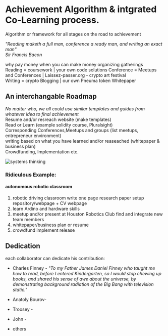 # Achievement Algorithm &  intgrated Co-Learning process.
Algorithm or framework for all stages on the road to achievement  
  
_"Reading maketh a full man, conference a ready man, and writing an exact man"_  
_Sir Francis Bacon_  
  
  why pay money when you can make money organizing gatherings  
Reading = coursework  | your own code solutions
Conference = Meetups and Conferences | Laissez-passer.org - crypto art festival  
Writing = crypto Blogging | our own Pneuma token Whitepaper  
  
## An interchangable Roadmap
_No matter who, we all could use similar templates and guides from whatever idea to final achievement_  
Resume and/or resreach website (make templates)  
Read or Learn (example solidity course, Pluralsight)  
Corresponding Conferences,Meetups and groups (list meetups, entrepreneur environment)  
writing based on what you have learned and/or reaseached (whitepaper & business plan)  
Crowdfunding, Implementation etc.  
  
  
<img src="https://github.com/charlesfinney/to_be_named_integrated_process/blob/master/readme/thinking.jpg" alt="systems thinking">
  
  
### Ridiculous Example:
#### autonomous robotic classroom
1. robotic driving classroom write one page research paper setup repository/webpage + CV webpage 
1. learn Ardino and hardware skills 
1. meetup and/or present at Houston Robotics Club find and integrate new team members
1. whitepaper/business plan or resume
1. crowdfund implement release 
  
  
## Dedication
  each collaborator can dedicate his contribution:  
  
 * Charles Finney - _"To my Father James Daniel Finney who taught me how to read, before I entered Kindergarten, so I would stop chewing up books, and shared his sense of awe about the universe, by demonstrating background radiation of the Big Bang with television static."_
    
* Anatoly Bourov- 
      
* Troosey -  
    
 * John - 
     
 * others
